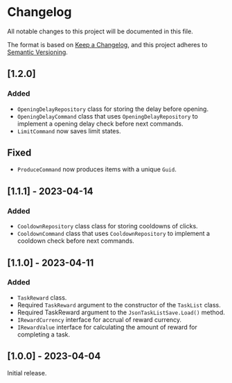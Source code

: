 # Changelog
All notable changes to this project will be documented in this file.

The format is based on [Keep a Changelog](https://keepachangelog.com/en/1.0.0/), and this project adheres to [Semantic Versioning](https://semver.org/spec/v2.0.0.html).

## [1.2.0]

### Added

- `OpeningDelayRepository` class for storing the delay before opening.
- `OpeningDelayCommand` class that uses `OpeningDelayRepository` to implement a opening delay check before next commands.
- `LimitCommand` now saves limit states.

## Fixed

- `ProduceCommand` now produces items with a unique `Guid`.

## [1.1.1] - 2023-04-14

### Added

- `CooldownRepository` class class for storing cooldowns of clicks.
- `CooldownCommand` class that uses `CooldownRepository` to implement a сooldown check before next commands.

## [1.1.0] - 2023-04-11

### Added

- `TaskReward` class.
- Required `TaskReward` argument to the constructor of the `TaskList` class.
- Required TaskReward argument to the `JsonTaskListSave.Load()` method.
- `IRewardCurrency` interface for accrual of reward currency.
- `IRewardValue` interface for calculating the amount of reward for completing a task.

## [1.0.0] - 2023-04-04

Initial release.